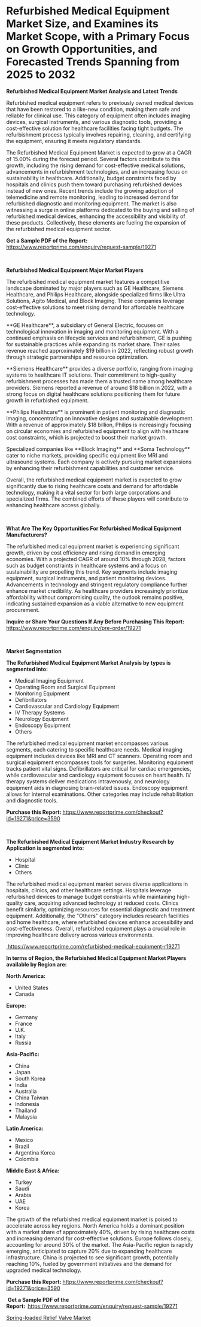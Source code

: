 <p><h1>Refurbished Medical Equipment Market Size, and Examines its Market Scope, with a Primary Focus on Growth Opportunities, and Forecasted Trends Spanning from 2025 to 2032</h1></p><p><strong>Refurbished Medical Equipment Market Analysis and Latest Trends</strong></p>
<p><p>Refurbished medical equipment refers to previously owned medical devices that have been restored to a like-new condition, making them safe and reliable for clinical use. This category of equipment often includes imaging devices, surgical instruments, and various diagnostic tools, providing a cost-effective solution for healthcare facilities facing tight budgets. The refurbishment process typically involves repairing, cleaning, and certifying the equipment, ensuring it meets regulatory standards.</p><p>The Refurbished Medical Equipment Market is expected to grow at a CAGR of 15.00% during the forecast period. Several factors contribute to this growth, including the rising demand for cost-effective medical solutions, advancements in refurbishment technologies, and an increasing focus on sustainability in healthcare. Additionally, budget constraints faced by hospitals and clinics push them toward purchasing refurbished devices instead of new ones. Recent trends include the growing adoption of telemedicine and remote monitoring, leading to increased demand for refurbished diagnostic and monitoring equipment. The market is also witnessing a surge in online platforms dedicated to the buying and selling of refurbished medical devices, enhancing the accessibility and visibility of these products. Collectively, these elements are fueling the expansion of the refurbished medical equipment sector.</p></p>
<p><strong>Get a Sample PDF of the Report:&nbsp;</strong> <a href="https://www.reportprime.com/enquiry/request-sample/19271?utm_campaign=2248&utm_medium=2&utm_source=Github&utm_content=ia&utm_term=19032025&utm_id=refurbished-medical-equipment">https://www.reportprime.com/enquiry/request-sample/19271</a></p>
<p>&nbsp;</p>
<p><strong>Refurbished Medical Equipment Major Market Players</strong></p>
<p><p>The refurbished medical equipment market features a competitive landscape dominated by major players such as GE Healthcare, Siemens Healthcare, and Philips Healthcare, alongside specialized firms like Ultra Solutions, Agito Medical, and Block Imaging. These companies leverage cost-effective solutions to meet rising demand for affordable healthcare technology.</p><p>**GE Healthcare**, a subsidiary of General Electric, focuses on technological innovation in imaging and monitoring equipment. With a continued emphasis on lifecycle services and refurbishment, GE is pushing for sustainable practices while expanding its market share. Their sales revenue reached approximately $19 billion in 2022, reflecting robust growth through strategic partnerships and resource optimization.</p><p>**Siemens Healthcare** provides a diverse portfolio, ranging from imaging systems to healthcare IT solutions. Their commitment to high-quality refurbishment processes has made them a trusted name among healthcare providers. Siemens reported a revenue of around $18 billion in 2022, with a strong focus on digital healthcare solutions positioning them for future growth in refurbished equipment.</p><p>**Philips Healthcare** is prominent in patient monitoring and diagnostic imaging, concentrating on innovative designs and sustainable development. With a revenue of approximately $18 billion, Philips is increasingly focusing on circular economies and refurbished equipment to align with healthcare cost constraints, which is projected to boost their market growth.</p><p>Specialized companies like **Block Imaging** and **Soma Technology** cater to niche markets, providing specific equipment like MRI and ultrasound systems. Each company is actively pursuing market expansions by enhancing their refurbishment capabilities and customer service.</p><p>Overall, the refurbished medical equipment market is expected to grow significantly due to rising healthcare costs and demand for affordable technology, making it a vital sector for both large corporations and specialized firms. The combined efforts of these players will contribute to enhancing healthcare access globally.</p></p>
<p>&nbsp;</p>
<p><strong>What Are The Key Opportunities For Refurbished Medical Equipment Manufacturers?</strong></p>
<p><p>The refurbished medical equipment market is experiencing significant growth, driven by cost efficiency and rising demand in emerging economies. With a projected CAGR of around 10% through 2028, factors such as budget constraints in healthcare systems and a focus on sustainability are propelling this trend. Key segments include imaging equipment, surgical instruments, and patient monitoring devices. Advancements in technology and stringent regulatory compliance further enhance market credibility. As healthcare providers increasingly prioritize affordability without compromising quality, the outlook remains positive, indicating sustained expansion as a viable alternative to new equipment procurement.</p></p>
<p><strong>Inquire or Share Your Questions If Any Before Purchasing This Report:</strong> <a href="https://www.reportprime.com/enquiry/pre-order/19271?utm_campaign=2248&utm_medium=2&utm_source=Github&utm_content=ia&utm_term=19032025&utm_id=refurbished-medical-equipment">https://www.reportprime.com/enquiry/pre-order/19271</a></p>
<p>&nbsp;</p>
<p><strong>Market Segmentation</strong></p>
<p><strong>The Refurbished Medical Equipment Market Analysis by types is segmented into:</strong></p>
<p><ul><li>Medical Imaging Equipment</li><li>Operating Room and Surgical Equipment</li><li>Monitoring Equipment</li><li>Defibrillators</li><li>Cardiovascular and Cardiology Equipment</li><li>IV Therapy Systems</li><li>Neurology Equipment</li><li>Endoscopy Equipment</li><li>Others</li></ul></p>
<p><p>The refurbished medical equipment market encompasses various segments, each catering to specific healthcare needs. Medical imaging equipment includes devices like MRI and CT scanners. Operating room and surgical equipment encompasses tools for surgeries. Monitoring equipment tracks patient vital signs. Defibrillators are critical for cardiac emergencies, while cardiovascular and cardiology equipment focuses on heart health. IV therapy systems deliver medications intravenously, and neurology equipment aids in diagnosing brain-related issues. Endoscopy equipment allows for internal examinations. Other categories may include rehabilitation and diagnostic tools.</p></p>
<p><strong>Purchase this Report:&nbsp;</strong><a href="https://www.reportprime.com/checkout?id=19271&price=3590&utm_campaign=2248&utm_medium=2&utm_source=Github&utm_content=ia&utm_term=19032025&utm_id=refurbished-medical-equipment">https://www.reportprime.com/checkout?id=19271&price=3590</a></p>
<p>&nbsp;</p>
<p><strong>The Refurbished Medical Equipment Market Industry Research by Application is segmented into:</strong></p>
<p><ul><li>Hospital</li><li>Clinic</li><li>Others</li></ul></p>
<p><p>The refurbished medical equipment market serves diverse applications in hospitals, clinics, and other healthcare settings. Hospitals leverage refurbished devices to manage budget constraints while maintaining high-quality care, acquiring advanced technology at reduced costs. Clinics benefit similarly, optimizing resources for essential diagnostic and treatment equipment. Additionally, the "Others" category includes research facilities and home healthcare, where refurbished devices enhance accessibility and cost-effectiveness. Overall, refurbished equipment plays a crucial role in improving healthcare delivery across various environments.</p></p>
<p><a href="https://www.reportprime.com/refurbished-medical-equipment-r19271?utm_campaign=2248&utm_medium=2&utm_source=Github&utm_content=ia&utm_term=19032025&utm_id=refurbished-medical-equipment">&nbsp;https://www.reportprime.com/refurbished-medical-equipment-r19271</a></p>
<p><strong>In terms of Region, the Refurbished Medical Equipment Market Players available by Region are:</strong></p>
<p>
    <p> <strong> North America: </strong>
        <ul>
            <li>United States</li>
            <li>Canada</li>
        </ul>
        </p> 
    <p> <strong> Europe: </strong>
        <ul>
            <li>Germany</li>
            <li>France</li>
            <li>U.K.</li>
            <li>Italy</li>
            <li>Russia</li>
        </ul>
        </p> 
    <p> <strong> Asia-Pacific: </strong>
        <ul>
            <li>China</li>
            <li>Japan</li>
            <li>South Korea</li>
            <li>India</li>
            <li>Australia</li>
            <li>China Taiwan</li>
            <li>Indonesia</li>
            <li>Thailand</li>
            <li>Malaysia</li>
        </ul>
        </p> 
    <p> <strong> Latin America: </strong>
        <ul>
            <li>Mexico</li>
            <li>Brazil</li>
            <li>Argentina Korea</li>
            <li>Colombia</li>
        </ul>
        </p> 
    <p> <strong> Middle East & Africa: </strong>
        <ul>
            <li>Turkey</li>
            <li>Saudi</li>
            <li>Arabia</li>
            <li>UAE</li>
            <li>Korea</li>
        </ul>
    </p>
    </p>
<p><p>The growth of the refurbished medical equipment market is poised to accelerate across key regions. North America holds a dominant position with a market share of approximately 40%, driven by rising healthcare costs and increasing demand for cost-effective solutions. Europe follows closely, accounting for around 30% of the market. The Asia-Pacific region is rapidly emerging, anticipated to capture 20% due to expanding healthcare infrastructure. China is projected to see significant growth, potentially reaching 10%, fueled by government initiatives and the demand for upgraded medical technology.</p></p>
<p><strong>Purchase this Report: </strong><a href="https://www.reportprime.com/checkout?id=19271&price=3590&utm_campaign=2248&utm_medium=2&utm_source=Github&utm_content=ia&utm_term=19032025&utm_id=refurbished-medical-equipment">https://www.reportprime.com/checkout?id=19271&price=3590</a></p>
<p>&nbsp;<strong>Get a Sample PDF of the Report:&nbsp;&nbsp;</strong><a href="https://www.reportprime.com/enquiry/request-sample/19271?utm_campaign=2248&utm_medium=2&utm_source=Github&utm_content=ia&utm_term=19032025&utm_id=refurbished-medical-equipment">https://www.reportprime.com/enquiry/request-sample/19271</a></p>
<p><strong></strong></p>
<p><p><a href="https://github.com/hadshpinay/Market-Research-Report-List-1/blob/main/spring-loaded-relief-valve-market.md?utm_campaign=2248&utm_medium=2&utm_source=Github&utm_content=ia&utm_term=19032025&utm_id=refurbished-medical-equipment">Spring-loaded Relief Valve Market</a></p></p>